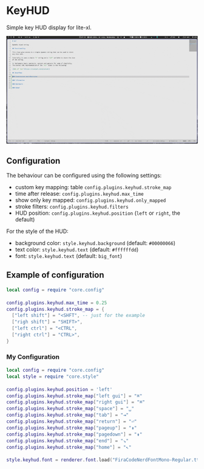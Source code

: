 # KeyHUD

Simple key HUD display for lite-xl.

![](screen.gif)

## Configuration

The behaviour can be configured using the following settings:

 - custom key mapping: table `config.plugins.keyhud.stroke_map`
 - time after release: `config.plugins.keyhud.max_time`
 - show only key mapped: `config.plugins.keyhud.only_mapped`
 - stroke filters: `config.plugins.keyhud.filters`
 - HUD position: `config.plugins.keyhud.position` (`left` or `right`, the default)

For the style of the HUD:

 - background color: `style.keyhud.background` (default: `#00000066`)
 - text color: `style.keyhud.text` (default: `#ffffffdd`)
 - font: `style.keyhud.text` (default: `big_font`)

## Example of configuration

```lua
local config = require "core.config"

config.plugins.keyhud.max_time = 0.25
config.plugins.keyhud.stroke_map = {
  ["left shift"] = "<SHFT", -- just for the example
  ["righ shift"] = "SHIFT>",
  ["left ctrl"] = "<CTRL",
  ["right ctrl"] = "CTRL>",
}
```
### My Configuration

```lua
local config = require "core.config"
local style = require "core.style"

config.plugins.keyhud.position = 'left'
config.plugins.keyhud.stroke_map["left gui"] = "⌘"
config.plugins.keyhud.stroke_map["right gui"] = "⌘"
config.plugins.keyhud.stroke_map["space"] = "␣"
config.plugins.keyhud.stroke_map["tab"] = "⇥"
config.plugins.keyhud.stroke_map["return"] = "⏎"
config.plugins.keyhud.stroke_map["pageup"] = "⇞"
config.plugins.keyhud.stroke_map["pagedown"] = "⇟"
config.plugins.keyhud.stroke_map["end"] = "↘"
config.plugins.keyhud.stroke_map["home"] = "↖"

style.keyhud.font = renderer.font.load("FiraCodeNerdFontMono-Regular.ttf", 24 * SCALE)
```

